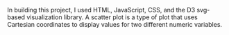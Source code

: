 In building this project, I used HTML, JavaScript, CSS, and the D3 svg-based visualization library.
A scatter plot is a type of plot that uses Cartesian coordinates to display values for two different numeric variables.
